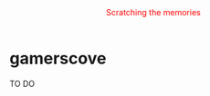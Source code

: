 <style>
Header
{
color: red;
}
</style>
<script></script>

<Header>Scratching the memories</Header>

# gamerscove
TO DO
